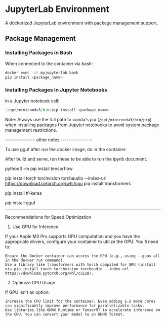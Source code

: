 # JupyterLab Environment

A dockerized JupyterLab environment with package management support.

## Package Management

### Installing Packages in Bash
When connected to the container via bash:
```bash
docker exec -it myjupyterlab bash
pip install <package_name>
```

### Installing Packages in Jupyter Notebooks
In a Jupyter notebook cell:
```python
!/opt/miniconda3/bin/pip install <package_name>
```

Note: Always use the full path to conda's pip (`/opt/miniconda3/bin/pip`) when installing packages from Jupyter notebooks to avoid system package management restrictions.





--------------- other notes ----------------

To use gguf after run the docker image, do in the container:

After build and serve, run these to be able to run the ipynb document.

python3 -m pip install tensorflow
<!-- python3 -c "import tensorflow as tf; print(tf.reduce_sum(tf.random.normal([1000, 1000])))" -->
<!-- pip install flax -->
<!-- pip3 install torch torchvision -->
pip install torch torchvision torchaudio --index-url https://download.pytorch.org/whl/cpu
pip install transformers
<!-- pip install 'transformers[torch]' -->
<!-- python -c "from transformers import pipeline; print(pipeline('sentiment-analysis')('we love you'))" -->
pip install tf-keras
<!-- python -c "from transformers import pipeline; print(pipeline('sentiment-analysis')('we love you'))" -->
pip install gguf
<!-- python -c "import torch; import gguf" -->
<!-- pip3 install torch torchvision -->

---------------

Recommendations for Speed Optimization
1. Use GPU for Inference

If your Apple M3 Pro supports GPU computation and you have the appropriate drivers, configure your container to utilize the GPU. You'll need to:

    Ensure the Docker container can access the GPU (e.g., using --gpus all in the docker run command).
    Use a library like transformers with torch compiled for GPU (install via pip install torch torchvision torchaudio --index-url https://download.pytorch.org/whl/cu118).

2. Optimize CPU Usage

If GPU isn't an option:

    Increase the CPU limit for the container. Even adding 1-2 more cores can significantly improve performance for parallelizable tasks.
    Use libraries like ONNX Runtime or TensorRT to accelerate inference on the CPU. You can convert your model to an ONNX format.